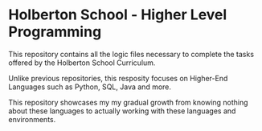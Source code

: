 # Holberton School - Higher Level Programming
This repository contains all the logic files necessary to complete the tasks offered by the Holberton School Curriculum.

Unlike previous repositories, this resposity focuses on Higher-End Languages such as Python, SQL, Java and more.

This repository showcases my my gradual growth from knowing nothing about these languages to actually working with these languages and environments.
